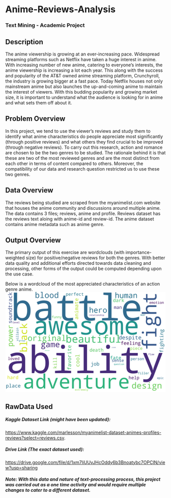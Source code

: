 # Anime-Reviews-Analysis
### Text Mining - Academic Project



## Description

The anime viewership is growing at an ever-increasing pace. Widespread streaming platforms such as Netflix have taken a huge interest in anime. With increasing number of new anime, catering to everyone’s interests, the anime viewership is increasing a lot each year. This along with the success and popularity of the AT&T owned anime streaming platform, Crunchyroll, the industry is growing bigger at a fast pace. Today Netflix houses not only mainstream anime but also launches the up-and-coming anime to maintain the interest of viewers. With this budding popularity and growing market size, it is important to understand what the audience is looking for in anime and what sets them off about it.  



## Problem Overview
In this project, we tend to use the viewer’s reviews and study them to identify what anime characteristics do people appreciate most significantly (through positive reviews) and what others they find crucial to be improved (through negative reviews). To carry out this research, action and romance are chosen to be the two genres to be studied. The rationale behind it is that these are two of the most reviewed genres and are the most distinct from each other in terms of content compared to others. Moreover, the compatibility of our data and research question restricted us to use these two genres.  


## Data Overview
The reviews being studied are scraped from the myanimelist.com website that houses the anime community and discussions around multiple anime. The data contains 3 files; reviews, anime and profile. Reviews dataset has the reviews text aloing with anime-id and review-id. The anime dataset contains anime metadata such as anime genre.  


## Output Overview
The primary output of this exercise are wordclouds (with importance-weighted size) for positive/negative reviews for both the genres. 
With better data quality and additional efforts directed towards data cleaning and processing, other forms of the output could be computed depending upon the use case.  

Below is a wordcloud of the most appreciated characteristics of an action genre anime.
![Wordcloud](https://github.com/harshbaberwal21/Anime-Reviews-Text-Analysis/blob/c159adb292bd655c4511c9073c2d2a5eea4e8741/WordClouds/wordcloud_action_pos.png)
 


## RawData Used

##### Kaggle Dataset Link (might have been updated):
https://www.kaggle.com/marlesson/myanimelist-dataset-animes-profiles-reviews?select=reviews.csv. 

##### Drive Link (The exact dataset used):
https://drive.google.com/file/d/1xm7liUUvJHcOddy6b3Bnoatybc7OPClN/view?usp=sharing



##### Note: With this data and nature of text-processing process, this project was carried out as a one time activity and would require multiple changes to cater to a different dataset. 
